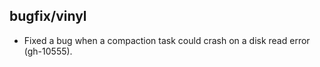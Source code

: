 ## bugfix/vinyl

* Fixed a bug when a compaction task could crash on a disk read error
  (gh-10555).
